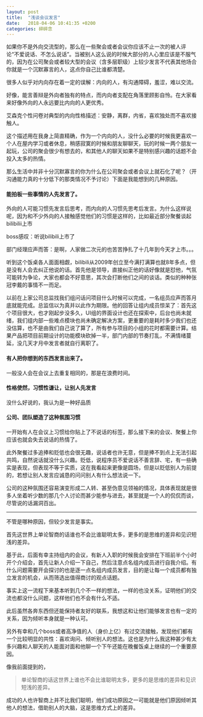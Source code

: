 ```yaml
---
layout: post
title:  "浅谈会议发言"
date:   2018-04-06 10:41:35 +0200
categories: 碎碎念
---
```


如果你不是外向交流型的，那么在一些聚会或者会议你应该不止一次的被人评论“不爱说话、不怎么说话”。当被别人这么说的时候大部分的人心里应该是不服气的，因为在公司聚会或者较大型的会议（含多层职级）上较少发言不代表其他场合你就是一个沉默寡言的人，这点你自己比谁都清楚。

很多人似乎对内向存在着一定的误解：内向的人，有沟通障碍，羞涩，难以交流。

好像，能言善辩是外向者独有的特点，而内向者支配在角落里顾影自怜。在大家看来好像外向的人永远要比内向的人更优秀。

艾森克个性问卷对典型的内向性格描述：安静，离群，内省，喜欢独处而不喜欢接触人。

这个描述用在我身上简直精确，作为一个内向的人，没什么必要的时候我更喜欢一个人在屋内学习或者休息，稍感寂寞的时候和朋友聊聊天，玩的时候一两个朋友一起玩，公司的聚会很少有想去的，和其他人的聊天如果不是特别感兴趣的话题不会投入太多的热情。

那么生活中并非十分沉默寡言的你为什么在公司聚会或者会议上就石化了呢？（开沟通能力真的十分低下的那类情况不予讨论）下面是我能想到的几种原因。

#### 能拍板一些事情的人先发言了。

外向的人可能习惯先发言后思考，而内向的人习惯先思考后发言。为什么这样说呢，因为和不少外向的人接触感觉他们的习惯是这样的，比如最近部分聚餐谈起bilibilii上市

boss感叹：听说bilibili上市了

部门经理应声而答：是啊，人家做二次元的也苦苦挣扎了十几年到今天才上市。。。

听到这个饭桌各人面面相觑，bilibili从2009年创立至今满打满算也就8年多点，但是没有人会去纠正他说的话。首先他是领导，直接纠正他的话好像就是怼他，气氛可能转为争论，大家也都会不好意思，其次会打断他们之间的谈话。类似的种种张冠李戴的事情不一而足。

以前在上家公司总监找我们组问话问项目什么时候可以完成，一名组员应声而答月底就能完成。总监信以为真并以此作为期限。他的回答让组内成员惊呆了：首先这个项目很大，也才刚起步没多久，UI组的界面设计也还在探索中，后台也尚未就绪，我们组内部一些难点模块也尚未确定解决方案，更重要的是耗时多少我们也还没估算，也不是由我们自己说了算了，所有参与项目的小组的花时都需要计算。结果产品把项目前期设计的功能模块砍掉一半，部门内部的节奏打乱，不满情绪蔓延，没几天才月中发言者就自行离职了。

#### 有人把你想到的东西发言出来了。

一般没人会在会议上去重复相同的，那是在浪费时间。

#### 性格使然，习惯性谦让，让别人先发言

没什么好说的，我认为是一种好品质

#### 公司、团队塑造了这种氛围习惯

一开始有人在会议上习惯给你贴上了不说话的标签，那么接下来的会议、聚餐上你应该也就会失去说话的热情了。

此外聚餐过多追捧和贬低也会很无趣，说话者也许无意，但是捧不到点上无法引起共鸣，自然说话就没什么兴趣。贬低，说程序员不爱说话不善言辞、宅，有一些确实是表现，但表现不等于实质，这在我看起来更像是圆场，但是以贬低别人为前提的，若想让别人发言应诚恳的问问别人有什么想法说一下。

公司的这种氛围还容易演变形成二人转、甚至伪意见领袖的情况，具体表现就是很多人坐着听少数的那几个人讨论而甚少能参与进去，甚至就是一个人的侃侃而谈，尽管说的话漏洞百出。

------

不管是哪种原因，但较少发言是事实。

首先这世界上单论智商的话谁也不会比谁聪明太多，更多的是思维的差异和见识短浅的差异。

基于此，后面有幸主持组内的会议，有新人入职的时候我会安排在下班前半个小时开个介绍会，首先让新人介绍一下自己，然后注意点名组内成员进行自我介绍。有什么问题需要开会探讨的也是逐一点名组内成员发言，目的是让每一个成员都有独立发言的机会，从而筛选出值得商讨的观点话题。

事实上这一流程下来基本听到几个不一样的想法，一样的也没关系，证明他们的交流也都没什么问题，这样他们也不会有什么不适。

此后虽然各奔东西但还能保持者友好的联系，我想这和让他们能够发言也有一定的关系，因为倾听本身就是一种认可。

另外有幸和几个boss或者高净值的人（身价上亿）有过交流接触，发现他们都有一个比较明显的共性：喜欢询问、倾听别人的想法。这也是为什么我这种甚少有太多兴趣和人聊天的人能面对面和他聊一个下午还能在晚餐饭桌上继续的一个重要原因。

像我前面提到的，

> 单论智商的话这世界上谁也不会比谁聪明太多，更多的是思维的差异和见识短浅的差异。

成功的人也许智商上并不比我们聪明，他们成功原因之一可能就是他们原因倾听其他人的想法，借助别人的大脑，这是思维方式上的差异。